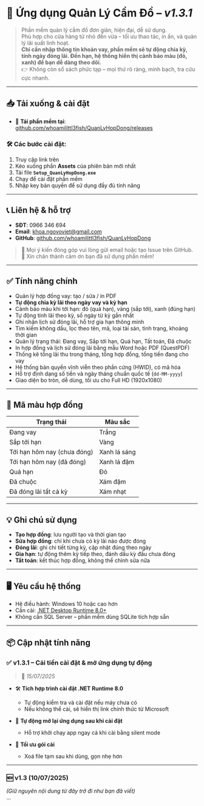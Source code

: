 # 📘 Ứng dụng Quản Lý Cầm Đồ – *v1.3.1*

> Phần mềm quản lý cầm đồ đơn giản, hiện đại, dễ sử dụng.  
> Phù hợp cho cửa hàng từ nhỏ đến vừa – tối ưu thao tác, in ấn, và quản lý lãi suất linh hoạt.  
> **Chỉ cần nhập thông tin khoản vay, phần mềm sẽ tự động chia kỳ, tính ngày đóng lãi. Đến hạn, hệ thống hiển thị cảnh báo màu (đỏ, xanh) để bạn dễ dàng theo dõi.**  
> 👉 Không còn sổ sách phức tạp – mọi thứ rõ ràng, minh bạch, tra cứu cực nhanh.

---

## 📥 Tải xuống & cài đặt

- 🔗 **Tải phần mềm tại**: [github.com/whoamilittl3fish/QuanLyHopDong/releases](https://github.com/whoamilittl3fish/QuanLyHopDong/releases)

### 🛠 Các bước cài đặt:

1. Truy cập link trên
2. Kéo xuống phần **Assets** của phiên bản mới nhất
3. Tải file **`Setup_QuanLyHopDong.exe`**
4. Chạy để cài đặt phần mềm
5. Nhập key bản quyền để sử dụng đầy đủ tính năng

---

## 📞 Liên hệ & hỗ trợ

- **SĐT**: 0966 346 694  
- **Email**: khoa.ngovoviet@gmail.com  
- **GitHub**: [github.com/whoamilittl3fish/QuanLyHopDong](https://github.com/whoamilittl3fish/QuanLyHopDong)

> 💬 Mọi ý kiến đóng góp vui lòng gửi email hoặc tạo Issue trên GitHub.  
🙏 Xin chân thành cảm ơn bạn đã sử dụng phần mềm!

---

## ✅ Tính năng chính

- Quản lý hợp đồng vay: tạo / sửa / in PDF
- **Tự động chia kỳ lãi theo ngày vay và kỳ hạn**
- Cảnh báo màu khi tới hạn: đỏ (quá hạn), vàng (sắp tới), xanh (đúng hạn)
- Tự động tính lãi theo kỳ, số ngày từ kỳ gần nhất
- Ghi nhận lịch sử đóng lãi, hỗ trợ gia hạn thông minh
- Tìm kiếm không dấu, lọc theo tên, mã, loại tài sản, tình trạng, khoảng thời gian
- Quản lý trạng thái: Đang vay, Sắp tới hạn, Quá hạn, Tất toán, Đã chuộc
- In hợp đồng và lịch sử đóng lãi bằng mẫu Word hoặc PDF (QuestPDF)
- Thống kê tổng lãi thu trong tháng, tổng hợp đồng, tổng tiền đang cho vay
- Hệ thống bản quyền vĩnh viễn theo phần cứng (HWID), có mã hóa
- Hỗ trợ định dạng số tiền và ngày tháng chuẩn quốc tế (`dd-MM-yyyy`)
- Giao diện bo tròn, dễ dùng, tối ưu cho Full HD (1920x1080)

---

## 🎨 Mã màu hợp đồng

| Trạng thái                     | Màu sắc      |
|-------------------------------|--------------|
| Đang vay                      | Trắng        |
| Sắp tới hạn                   | Vàng         |
| Tới hạn hôm nay (chưa đóng)  | Xanh lá sáng |
| Tới hạn hôm nay (đã đóng)    | Xanh lá đậm  |
| Quá hạn                       | Đỏ           |
| Đã chuộc                      | Xám đậm      |
| Đã đóng lãi tất cả kỳ        | Xám nhạt     |

---

## 💡 Ghi chú sử dụng

- **Tạo hợp đồng**: lưu người tạo và thời gian tạo  
- **Sửa hợp đồng**: chỉ khi chưa có kỳ lãi nào được đóng  
- **Đóng lãi**: ghi chi tiết từng kỳ, cập nhật đúng theo ngày  
- **Gia hạn**: tự động thêm kỳ tiếp theo, đánh dấu kỳ đầu chưa đóng  
- **Tất toán**: kết thúc hợp đồng, không thể chỉnh sửa nữa

---

## 🖥️ Yêu cầu hệ thống

- Hệ điều hành: Windows 10 hoặc cao hơn  
- Cần cài: [.NET Desktop Runtime 8.0+](https://dotnet.microsoft.com/en-us/download/dotnet/8.0/runtime)  
- Không cần SQL Server – phần mềm dùng SQLite tích hợp sẵn

---

## 📦 Cập nhật tính năng

### ✅ v1.3.1 – Cải tiến cài đặt & mở ứng dụng tự động  
> 📅 *15/07/2025*

- 🛠️ **Tích hợp trình cài đặt .NET Runtime 8.0**
  - Tự động kiểm tra và cài đặt nếu máy chưa có
  - Nếu không thể cài, sẽ hiển thị link chính thức từ Microsoft

- 🚀 **Tự động mở lại ứng dụng sau khi cài đặt**
  - Hỗ trợ khởi chạy app ngay cả khi cài bằng silent mode

- 🧹 **Tối ưu gói cài**
  - Xoá file tạm sau khi dùng, gọn nhẹ hơn

---

### 🆕 v1.3 (10/07/2025)

*(Giữ nguyên nội dung từ đây trở đi như bạn đã viết)*  
...
